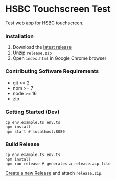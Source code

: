# HSBC Touchscreen Test

Test web app for HSBC touchscreen.

### Installation

1. Download the [latest release](https://github.com/finer-vision/HSBC-Touchscreen-Test/releases/download/v0.0.0/release.zip)
2. Unzip `release.zip`
3. Open `index.html` in Google Chrome browser

### Contributing Software Requirements

- git >= 2
- npm >= 7
- node >= 16
- zip

### Getting Started (Dev)

```shell
cp env.example.ts env.ts
npm install
npm start # localhost:8080
```

### Build Release

```shell
cp env.example.ts env.ts
npm install
npm run release # generates a release.zip file
```

[Create a new Release](https://github.com/finer-vision/HSBC-Touchscreen-Test/releases/new) and attach `release.zip`.
